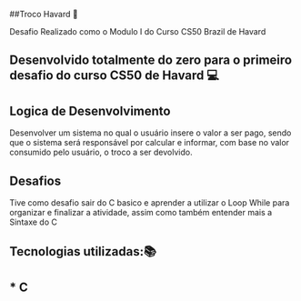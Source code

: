 

##Troco Havard 👾 

Desafio Realizado como o Modulo I do Curso CS50 Brazil de Havard 


<h2>Desenvolvido totalmente do zero para o primeiro desafio do curso CS50 de Havard 💻<h2>
<h2>Logica de Desenvolvimento </h2>
<p>
 Desenvolver um sistema no qual o usuário insere o valor a ser pago, sendo que o sistema será responsável por calcular e informar, com base no valor consumido pelo usuário, o troco a ser devolvido.
</p>

<h2>Desafios</h2>
<p>
  Tive como desafio sair do C basico e aprender a utilizar o Loop While para organizar e finalizar a atividade, assim como também entender mais a Sintaxe do C 
</p>
<h2>Tecnologias utilizadas:📚<h2>
* C <br>


